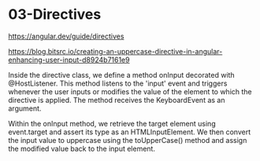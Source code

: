 # 03-Directives

https://angular.dev/guide/directives

https://blog.bitsrc.io/creating-an-uppercase-directive-in-angular-enhancing-user-input-d8924b7161e9

Inside the directive class, we define a method onInput decorated with @HostListener. This method listens to the 'input' event and triggers whenever the user inputs or modifies the value of the element to which the directive is applied. The method receives the KeyboardEvent as an argument.

Within the onInput method, we retrieve the target element using event.target and assert its type as an HTMLInputElement. We then convert the input value to uppercase using the toUpperCase() method and assign the modified value back to the input element.